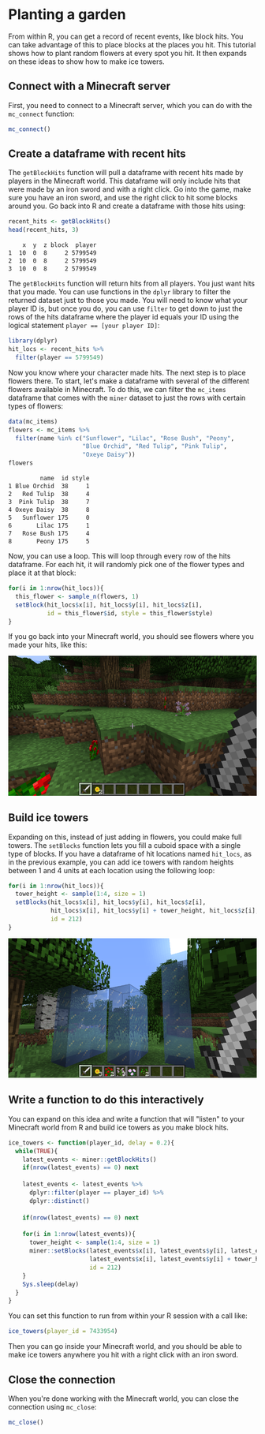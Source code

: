 # Planting a garden



From within R, you can get a record of recent events, like block hits. You can take advantage of this to place blocks at the places you hit. This tutorial shows how to plant random flowers at every spot you hit. It then expands on these ideas to show how to make ice towers.

## Connect with a Minecraft server

First, you need to connect to a Minecraft server, which you can do with the `mc_connect` function:


```r
mc_connect()
```

## Create a dataframe with recent hits

The `getBlockHits` function will pull a dataframe with recent hits made by players in the Minecraft world. This dataframe will only include hits that were made by an iron sword and with a right click.
Go into the game, make sure you have an iron sword, and use the right click to hit some blocks around you. Go back into R and create a dataframe with those hits using:


```r
recent_hits <- getBlockHits()
head(recent_hits, 3)
```

```
    x  y  z block  player
1  10  0  8     2 5799549
2  10  0  8     2 5799549
3  10  0  8     2 5799549
```

The `getBlockHits` function will return hits from all players. You just want hits that you made. You can use functions in the `dplyr` library to filter the returned dataset just to those you made. You will need to know what your player ID is, but once you do, you can use `filter` to get down to just the rows of the hits dataframe where the player id equals your ID using the logical statement `player == [your player ID]`:


```r
library(dplyr)
hit_locs <- recent_hits %>%
  filter(player == 5799549)
```

Now you know where your character made hits. The next step is to place flowers there. To start, let's make a dataframe with several of the different flowers available in Minecraft. To do this, we can filter the `mc_items` dataframe that comes with the `miner` dataset to just the rows with certain types of flowers:


```r
data(mc_items)
flowers <- mc_items %>%
  filter(name %in% c("Sunflower", "Lilac", "Rose Bush", "Peony",
                     "Blue Orchid", "Red Tulip", "Pink Tulip",
                     "Oxeye Daisy"))
flowers
```

```
         name  id style
1 Blue Orchid  38     1
2   Red Tulip  38     4
3  Pink Tulip  38     7
4 Oxeye Daisy  38     8
5   Sunflower 175     0
6       Lilac 175     1
7   Rose Bush 175     4
8       Peony 175     5
```

Now, you can use a loop. This will loop through every row of the hits dataframe. For each hit, it will randomly pick one of the flower types and place it at that block:


```r
for(i in 1:nrow(hit_locs)){
  this_flower <- sample_n(flowers, 1)
  setBlock(hit_locs$x[i], hit_locs$y[i], hit_locs$z[i],
           id = this_flower$id, style = this_flower$style)
}
```

If you go back into your Minecraft world, you should see flowers where you made your hits, like this:

![](figure/flowers.png)

## Build ice towers

Expanding on this, instead of just adding in flowers, you could make full towers. The `setBlocks` function lets you fill a cuboid space with a single type of blocks. If you have a dataframe of hit locations named `hit_locs`, as in the previous example, you can add ice towers with random heights between 1 and 4 units at each location using the following loop:


```r
for(i in 1:nrow(hit_locs)){
  tower_height <- sample(1:4, size = 1)
  setBlocks(hit_locs$x[i], hit_locs$y[i], hit_locs$z[i],
            hit_locs$x[i], hit_locs$y[i] + tower_height, hit_locs$z[i],
            id = 212)
}
```

![](figure/ice_towers.png)

## Write a function to do this interactively

You can expand on this idea and write a function that will "listen" to your Minecraft world from R and build ice towers as you make block hits.


```r
ice_towers <- function(player_id, delay = 0.2){
  while(TRUE){
    latest_events <- miner::getBlockHits()
    if(nrow(latest_events) == 0) next

    latest_events <- latest_events %>%
      dplyr::filter(player == player_id) %>%
      dplyr::distinct()

    if(nrow(latest_events) == 0) next

    for(i in 1:nrow(latest_events)){
      tower_height <- sample(1:4, size = 1)
      miner::setBlocks(latest_events$x[i], latest_events$y[i], latest_events$z[i],
                       latest_events$x[i], latest_events$y[i] + tower_height, latest_events$z[i],
                       id = 212)
    }
    Sys.sleep(delay)
  }
}
```

You can set this function to run from within your R session with a call like:


```r
ice_towers(player_id = 7433954)
```

Then you can go inside your Minecraft world, and you should be able to make ice towers anywhere you hit with a right click with an iron sword.

## Close the connection

When you're done working with the Minecraft world, you can close the connection using `mc_close`:


```r
mc_close()
```
